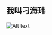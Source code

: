 ﻿##  我叫刁海玮 

![Alt text](https://timgsa.baidu.com/timg?image&quality=80&size=b9999_10000&sec=1493979073724&di=bd5e458abaacadf94b0d4438a0d12e77&imgtype=0&src=http%3A%2F%2Fpic2.ooopic.com%2F11%2F44%2F22%2F15b1OOOPIC2a.jpg)

